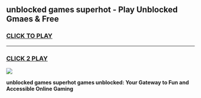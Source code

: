
## unblocked games superhot - Play Unblocked Gmaes & Free
<h3>
<a href="https://news.freeplayer.one?title=unblocked_games_superhot&ref=16F">CLICK TO PLAY</a></h3>
<hr>

<h3>
<a href="https://news.freeplayer.one?title=unblocked_games_superhot&ref=16F">CLICK 2 PLAY</a>
  
</h3>

<a href="https://news.freeplayer.one?title=unblocked_games_superhot&ref=16F/"><img src="https://clearcache.store/games.png"></a>


**unblocked games superhot games unblocked: Your Gateway to Fun and Accessible Online Gaming**
